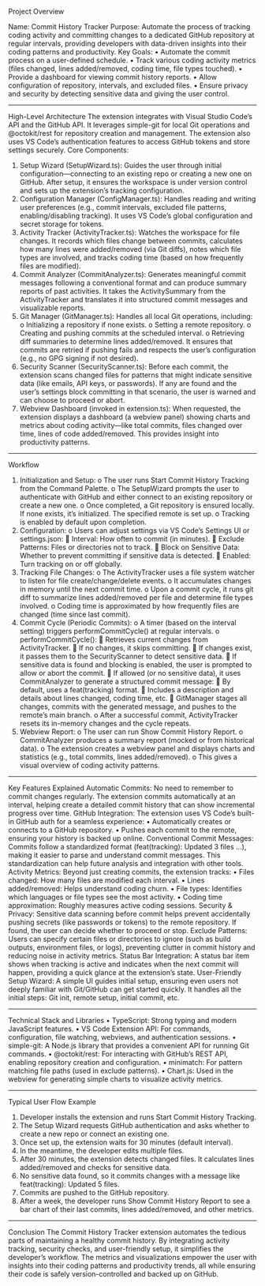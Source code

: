 Project Overview

Name: Commit History Tracker
Purpose: Automate the process of tracking coding activity and committing changes to a dedicated GitHub repository at regular intervals, providing developers with data-driven insights into their coding patterns and productivity.
Key Goals:
•	Automate the commit process on a user-defined schedule.
•	Track various coding activity metrics (files changed, lines added/removed, coding time, file types touched).
•	Provide a dashboard for viewing commit history reports.
•	Allow configuration of repository, intervals, and excluded files.
•	Ensure privacy and security by detecting sensitive data and giving the user control.
________________________________________
High-Level Architecture
The extension integrates with Visual Studio Code’s API and the GitHub API. It leverages simple-git for local Git operations and @octokit/rest for repository creation and management. The extension also uses VS Code’s authentication features to access GitHub tokens and store settings securely.
Core Components:
1.	Setup Wizard (SetupWizard.ts):
Guides the user through initial configuration—connecting to an existing repo or creating a new one on GitHub. After setup, it ensures the workspace is under version control and sets up the extension’s tracking configuration.
2.	Configuration Manager (ConfigManager.ts):
Handles reading and writing user preferences (e.g., commit intervals, excluded file patterns, enabling/disabling tracking). It uses VS Code’s global configuration and secret storage for tokens.
3.	Activity Tracker (ActivityTracker.ts):
Watches the workspace for file changes. It records which files change between commits, calculates how many lines were added/removed (via Git diffs), notes which file types are involved, and tracks coding time (based on how frequently files are modified).
4.	Commit Analyzer (CommitAnalyzer.ts):
Generates meaningful commit messages following a conventional format and can produce summary reports of past activities. It takes the ActivitySummary from the ActivityTracker and translates it into structured commit messages and visualizable reports.
5.	Git Manager (GitManager.ts):
Handles all local Git operations, including:
o	Initializing a repository if none exists.
o	Setting a remote repository.
o	Creating and pushing commits at the scheduled interval.
o	Retrieving diff summaries to determine lines added/removed.
It ensures that commits are retried if pushing fails and respects the user’s configuration (e.g., no GPG signing if not desired).
6.	Security Scanner (SecurityScanner.ts):
Before each commit, the extension scans changed files for patterns that might indicate sensitive data (like emails, API keys, or passwords). If any are found and the user’s settings block committing in that scenario, the user is warned and can choose to proceed or abort.
7.	Webview Dashboard (invoked in extension.ts):
When requested, the extension displays a dashboard (a webview panel) showing charts and metrics about coding activity—like total commits, files changed over time, lines of code added/removed. This provides insight into productivity patterns.
________________________________________
Workflow
1.	Initialization and Setup:
o	The user runs Start Commit History Tracking from the Command Palette.
o	The SetupWizard prompts the user to authenticate with GitHub and either connect to an existing repository or create a new one.
o	Once completed, a Git repository is ensured locally. If none exists, it’s initialized. The specified remote is set up.
o	Tracking is enabled by default upon completion.
2.	Configuration:
o	Users can adjust settings via VS Code’s Settings UI or settings.json:
	Interval: How often to commit (in minutes).
	Exclude Patterns: Files or directories not to track.
	Block on Sensitive Data: Whether to prevent committing if sensitive data is detected.
	Enabled: Turn tracking on or off globally.
3.	Tracking File Changes:
o	The ActivityTracker uses a file system watcher to listen for file create/change/delete events.
o	It accumulates changes in memory until the next commit time.
o	Upon a commit cycle, it runs git diff to summarize lines added/removed per file and determine file types involved.
o	Coding time is approximated by how frequently files are changed (time since last commit).
4.	Commit Cycle (Periodic Commits):
o	A timer (based on the interval setting) triggers performCommitCycle() at regular intervals.
o	performCommitCycle():
	Retrieves current changes from ActivityTracker.
	If no changes, it skips committing.
	If changes exist, it passes them to the SecurityScanner to detect sensitive data.
	If sensitive data is found and blocking is enabled, the user is prompted to allow or abort the commit.
	If allowed (or no sensitive data), it uses CommitAnalyzer to generate a structured commit message:
	By default, uses a feat(tracking) format.
	Includes a description and details about lines changed, coding time, etc.
	GitManager stages all changes, commits with the generated message, and pushes to the remote’s main branch.
o	After a successful commit, ActivityTracker resets its in-memory changes and the cycle repeats.
5.	Webview Report:
o	The user can run Show Commit History Report.
o	CommitAnalyzer produces a summary report (mocked or from historical data).
o	The extension creates a webview panel and displays charts and statistics (e.g., total commits, lines added/removed).
o	This gives a visual overview of coding activity patterns.
________________________________________
Key Features Explained
Automatic Commits:
No need to remember to commit changes regularly. The extension commits automatically at an interval, helping create a detailed commit history that can show incremental progress over time.
GitHub Integration:
The extension uses VS Code’s built-in GitHub auth for a seamless experience:
•	Automatically creates or connects to a GitHub repository.
•	Pushes each commit to the remote, ensuring your history is backed up online.
Conventional Commit Messages:
Commits follow a standardized format (feat(tracking): Updated 3 files ...), making it easier to parse and understand commit messages. This standardization can help future analysis and integration with other tools.
Activity Metrics:
Beyond just creating commits, the extension tracks:
•	Files changed: How many files are modified each interval.
•	Lines added/removed: Helps understand coding churn.
•	File types: Identifies which languages or file types see the most activity.
•	Coding time approximation: Roughly measures active coding sessions.
Security & Privacy:
Sensitive data scanning before commit helps prevent accidentally pushing secrets (like passwords or tokens) to the remote repository. If found, the user can decide whether to proceed or stop.
Exclude Patterns:
Users can specify certain files or directories to ignore (such as build outputs, environment files, or logs), preventing clutter in commit history and reducing noise in activity metrics.
Status Bar Integration:
A status bar item shows when tracking is active and indicates when the next commit will happen, providing a quick glance at the extension’s state.
User-Friendly Setup Wizard:
A simple UI guides initial setup, ensuring even users not deeply familiar with Git/GitHub can get started quickly. It handles all the initial steps: Git init, remote setup, initial commit, etc.
________________________________________
Technical Stack and Libraries
•	TypeScript: Strong typing and modern JavaScript features.
•	VS Code Extension API: For commands, configuration, file watching, webviews, and authentication sessions.
•	simple-git: A Node.js library that provides a convenient API for running Git commands.
•	@octokit/rest: For interacting with GitHub’s REST API, enabling repository creation and configuration.
•	minimatch: For pattern matching file paths (used in exclude patterns).
•	Chart.js: Used in the webview for generating simple charts to visualize activity metrics.
________________________________________
Typical User Flow Example
1.	Developer installs the extension and runs Start Commit History Tracking.
2.	The Setup Wizard requests GitHub authentication and asks whether to create a new repo or connect an existing one.
3.	Once set up, the extension waits for 30 minutes (default interval).
4.	In the meantime, the developer edits multiple files.
5.	After 30 minutes, the extension detects changed files. It calculates lines added/removed and checks for sensitive data.
6.	No sensitive data found, so it commits changes with a message like feat(tracking): Updated 5 files.
7.	Commits are pushed to the GitHub repository.
8.	After a week, the developer runs Show Commit History Report to see a bar chart of their last commits, lines added/removed, and other metrics.
________________________________________
Conclusion
The Commit History Tracker extension automates the tedious parts of maintaining a healthy commit history. By integrating activity tracking, security checks, and user-friendly setup, it simplifies the developer’s workflow. The metrics and visualizations empower the user with insights into their coding patterns and productivity trends, all while ensuring their code is safely version-controlled and backed up on GitHub.


